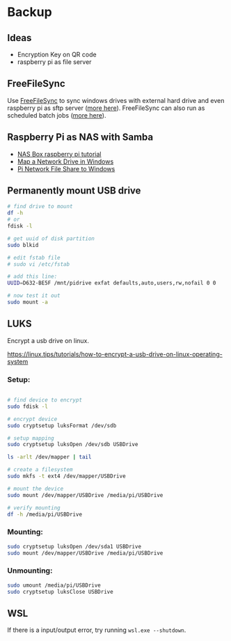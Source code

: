 # Backup

## Ideas

- Encryption Key on QR code
- raspberry pi as file server

## FreeFileSync

Use [FreeFileSync](https://freefilesync.org/) to sync windows drives with external hard drive
and even raspberry pi as sftp server ([more here](https://freefilesync.org/manual.php?topic=ftp-setup)).
FreeFileSync can also run as scheduled batch jobs
([more here](https://freefilesync.org/manual.php?topic=schedule-batch-jobs)).

## Raspberry Pi as NAS with Samba

- [NAS Box raspberry pi tutorial](https://www.raspberrypi.com/tutorials/nas-box-raspberry-pi-tutorial/)
- [Map a Network Drive in Windows](https://support.microsoft.com/en-us/windows/map-a-network-drive-in-windows-29ce55d1-34e3-a7e2-4801-131475f9557d)
- [Pi Network File Share to Windows](https://www.youtube.com/watch?v=8QxJWW0mjAs)

## Permanently mount USB drive

```bash
# find drive to mount
df -h
# or
fdisk -l

# get uuid of disk partition
sudo blkid

# edit fstab file
# sudo vi /etc/fstab

# add this line:
UUID=D632-BE5F /mnt/pidrive exfat defaults,auto,users,rw,nofail 0 0

# now test it out
sudo mount -a
```

## LUKS

Encrypt a usb drive on linux.

https://linux.tips/tutorials/how-to-encrypt-a-usb-drive-on-linux-operating-system

### Setup:

```bash

# find device to encrypt
sudo fdisk -l

# encrypt device
sudo cryptsetup luksFormat /dev/sdb

# setup mapping
sudo cryptsetup luksOpen /dev/sdb USBDrive

ls -arlt /dev/mapper | tail

# create a filesystem
sudo mkfs -t ext4 /dev/mapper/USBDrive

# mount the device
sudo mount /dev/mapper/USBDrive /media/pi/USBDrive

# verify mounting
df -h /media/pi/USBDrive
```

### Mounting:

```bash
sudo cryptsetup luksOpen /dev/sda1 USBDrive
sudo mount /dev/mapper/USBDrive /media/pi/USBDrive
```

### Unmounting:

```bash
sudo umount /media/pi/USBDrive
sudo cryptsetup luksClose USBDrive
```

## WSL

If there is a input/output error, try running `wsl.exe --shutdown`.
